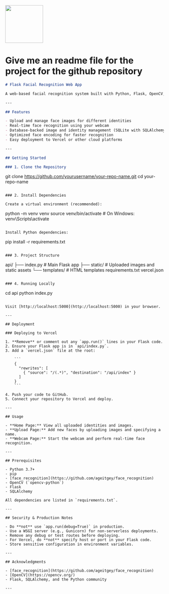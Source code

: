 <img src="https://r2cdn.perplexity.ai/pplx-full-logo-primary-dark%402x.png" class="logo" width="120"/>

# Give me an readme file for the project for the github repository

```markdown
# Flask Facial Recognition Web App

A web-based facial recognition system built with Python, Flask, OpenCV, and face_recognition. Upload images, manage identities, and perform real-time face recognition using your webcam—all from your browser.

---

## Features

- Upload and manage face images for different identities
- Real-time face recognition using your webcam
- Database-backed image and identity management (SQLite with SQLAlchemy)
- Optimized face encoding for faster recognition
- Easy deployment to Vercel or other cloud platforms

---

## Getting Started

### 1. Clone the Repository

```

git clone https://github.com/yourusername/your-repo-name.git
cd your-repo-name

```

### 2. Install Dependencies

Create a virtual environment (recommended):

```

python -m venv venv
source venv/bin/activate  \# On Windows: venv\Scripts\activate

```

Install Python dependencies:

```

pip install -r requirements.txt

```

### 3. Project Structure

```

api/
├── index.py          \# Main Flask app
├── static/           \# Uploaded images and static assets
└── templates/        \# HTML templates
requirements.txt
vercel.json

```

### 4. Running Locally

```

cd api
python index.py

```

Visit [http://localhost:5000](http://localhost:5000) in your browser.

---

## Deployment

### Deploying to Vercel

1. **Remove** or comment out any `app.run()` lines in your Flask code.
2. Ensure your Flask app is in `api/index.py`.
3. Add a `vercel.json` file at the root:

    ```
    {
      "rewrites": [
        { "source": "/(.*)", "destination": "/api/index" }
      ]
    }
    ```

4. Push your code to GitHub.
5. Connect your repository to Vercel and deploy.

---

## Usage

- **Home Page:** View all uploaded identities and images.
- **Upload Page:** Add new faces by uploading images and specifying a name.
- **Webcam Page:** Start the webcam and perform real-time face recognition.

---

## Prerequisites

- Python 3.7+
- pip
- [face_recognition](https://github.com/ageitgey/face_recognition)
- OpenCV (`opencv-python`)
- Flask
- SQLAlchemy

All dependencies are listed in `requirements.txt`.

---

## Security & Production Notes

- Do **not** use `app.run(debug=True)` in production.
- Use a WSGI server (e.g., Gunicorn) for non-serverless deployments.
- Remove any debug or test routes before deploying.
- For Vercel, do **not** specify host or port in your Flask code.
- Store sensitive configuration in environment variables.

---

## Acknowledgments

- [face_recognition](https://github.com/ageitgey/face_recognition)
- [OpenCV](https://opencv.org/)
- Flask, SQLAlchemy, and the Python community

---



